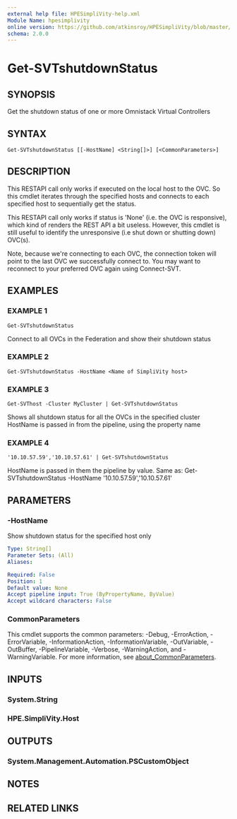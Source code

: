 ```yaml
---
external help file: HPESimpliVity-help.xml
Module Name: hpesimplivity
online version: https://github.com/atkinsroy/HPESimpliVity/blob/master/docs/Get-SVTdatastoreComputeNode.md
schema: 2.0.0
---
```


# Get-SVTshutdownStatus

## SYNOPSIS
Get the shutdown status of one or more Omnistack Virtual Controllers

## SYNTAX

```
Get-SVTshutdownStatus [[-HostName] <String[]>] [<CommonParameters>]
```

## DESCRIPTION
This RESTAPI call only works if executed on the local host to the OVC.
So this cmdlet
iterates through the specified hosts and connects to each specified host to sequentially get the status.

This RESTAPI call only works if status is 'None' (i.e.
the OVC is responsive), which kind of renders 
the REST API a bit useless.
However, this cmdlet is still useful to identify the unresponsive (i.e shut 
down or shutting down) OVC(s).

Note, because we're connecting to each OVC, the connection token will point to the last OVC we 
successfully connect to.
You may want to reconnect to your preferred OVC again using Connect-SVT.

## EXAMPLES

### EXAMPLE 1
```
Get-SVTshutdownStatus
```

Connect to all OVCs in the Federation and show their shutdown status

### EXAMPLE 2
```
Get-SVTshutdownStatus -HostName <Name of SimpliVity host>
```

### EXAMPLE 3
```
Get-SVThost -Cluster MyCluster | Get-SVTshutdownStatus
```

Shows all shutdown status for all the OVCs in the specified cluster
HostName is passed in from the pipeline, using the property name

### EXAMPLE 4
```
'10.10.57.59','10.10.57.61' | Get-SVTshutdownStatus
```

HostName is passed in them the pipeline by value.
Same as:
Get-SVTshutdownStatus -HostName '10.10.57.59','10.10.57.61'

## PARAMETERS

### -HostName
Show shutdown status for the specified host only

```yaml
Type: String[]
Parameter Sets: (All)
Aliases:

Required: False
Position: 1
Default value: None
Accept pipeline input: True (ByPropertyName, ByValue)
Accept wildcard characters: False
```

### CommonParameters
This cmdlet supports the common parameters: -Debug, -ErrorAction, -ErrorVariable, -InformationAction, -InformationVariable, -OutVariable, -OutBuffer, -PipelineVariable, -Verbose, -WarningAction, and -WarningVariable. For more information, see [about_CommonParameters](http://go.microsoft.com/fwlink/?LinkID=113216).

## INPUTS

### System.String
### HPE.SimpliVity.Host
## OUTPUTS

### System.Management.Automation.PSCustomObject
## NOTES

## RELATED LINKS
